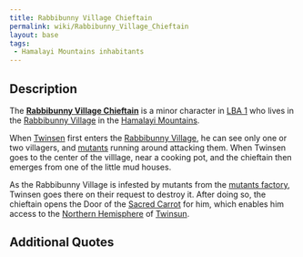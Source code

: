 ```yaml
---
title: Rabbibunny Village Chieftain
permalink: wiki/Rabbibunny_Village_Chieftain
layout: base
tags:
 - Hamalayi Mountains inhabitants
---
```


## Description

The **[Rabbibunny Village
Chieftain](Rabbibunny_Village_Chieftain "wikilink")** is a minor
character in [LBA 1](LBA_1 "wikilink") who lives in the [Rabbibunny
Village](Rabbibunny_Village "wikilink") in the [Hamalayi
Mountains](Hamalayi_Mountains "wikilink").

When [Twinsen](Twinsen "wikilink") first enters the [Rabbibunny
Village](Rabbibunny_Village "wikilink"), he can see only one or two
villagers, and [mutants](mutants "wikilink") running around attacking
them. When Twinsen goes to the center of the villlage, near a cooking
pot, and the chieftain then emerges from one of the little mud houses.

As the Rabbibunny Village is infested by mutants from the [mutants
factory](mutants_factory "wikilink"), Twinsen goes there on their
request to destroy it. After doing so, the chieftain opens the Door of
the [Sacred Carrot](Sacred_Carrot "wikilink") for him, which enables him
access to the [Northern Hemisphere](Northern_Hemisphere "wikilink") of
[Twinsun](Twinsun "wikilink").

## Additional Quotes

